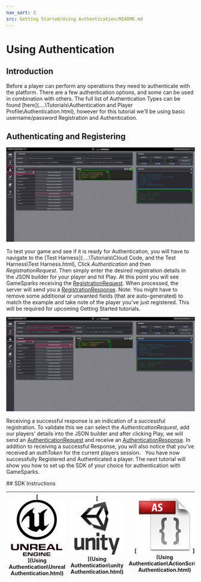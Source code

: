 ```yaml
---
nav_sort: 2
src: Getting Started/Using Authentication/README.md
---
```


# Using Authentication

## Introduction

Before a player can perform any operations they need to authenticate with the platform. There are a few authentication options, and some can be used in combination with others. The full list of Authentication Types can be found [here](..\..\Tutorials\Authentication and Player Profile\Authentication.html), however for this tutorial we'll be using basic username/password Registration and Authentication.

## Authenticating and Registering

![](img/UsingAuthentication/1.png)

To test your game and see if it is ready for Authentication, you will have to navigate to the [Test Harness](..\..\Tutorials\Cloud Code, and the Test Harness\Test Harness.html), Click *Authentication* and then *RegistrationRequest*. Then simply enter the desired registration details in the JSON builder for your player and hit Play. At this point you will see GameSparks receiving the [RegistrationRequest](https://docs.gamesparks.net/documentation/request-api/authentication-request-api/registrationrequest). When processed, the server will send you a [RegistrationResponse](https://docs.gamesparks.net/documentation/response-api/authentication-response-api/registrationresponse). Note: You might have to remove some additional or unwanted fields (that are auto-generated) to match the example and take note of the player you've just registered. This will be required for upcoming Getting Started tutorials.

![](img/UsingAuthentication/2.png)

Receiving a successful response is an indication of a successful registration. To validate this we can select the *AuthenticationRequest*, add our players' details into the JSON builder and after clicking Play, we will send an [AuthenticationRequest](/documentation/request-api/authentication-request-api/authenticationrequest) and receive an [AuthenticationResponse](https://docs.gamesparks.net/documentation/response-api/authentication-response-api/authenticationresponse). In addition to receiving a successful Response, you will also notice that you've received an *authToken* for the current players session.
 
You have now successfully Registered and Authenticated a player. The next tutorial will show you how to set up the SDK of your choice for authentication with GameSparks.      

## SDK Instructions

|[![](../img/URLogo.png)](Using Authentication\Unreal Authentication.html)   |[![](../img/UTLogo.png)](Using Authentication\unity Authentication.html)   |[![](../img/ASLogo.png)](Using Authentication\ActionScript Authentication.html)   |
|---|---|---|
